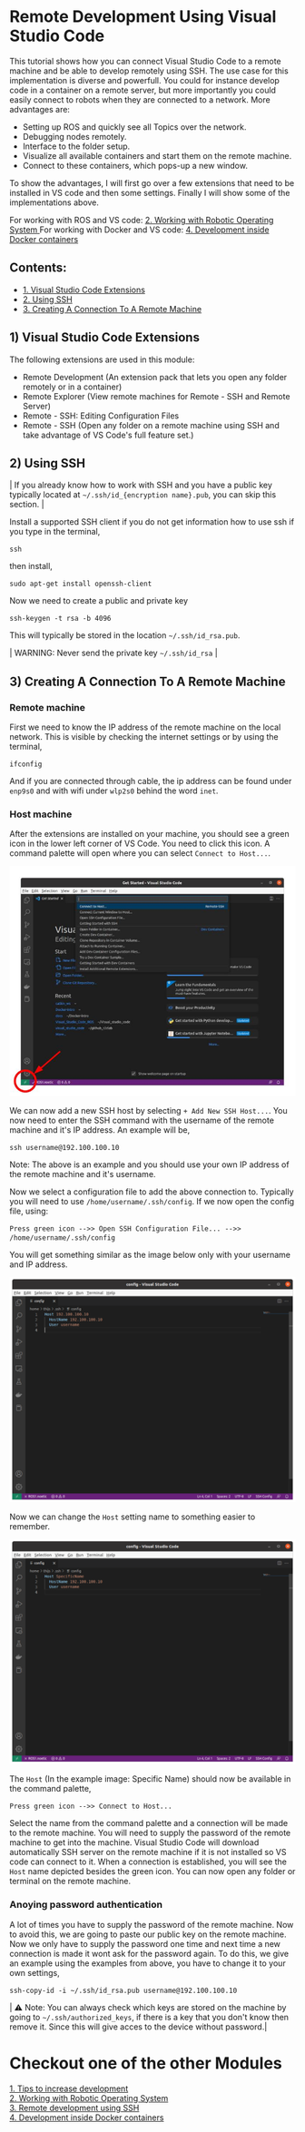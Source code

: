 # Remote Development Using Visual Studio Code

This tutorial shows how you can connect Visual Studio Code to a remote machine and be able to develop remotely using SSH. The use case for this implementation is diverse and powerfull. You could for instance develop code in a container on a remote server, but more importantly you could easily connect to robots when they are connected to a network. More advantages are:
 - Setting up ROS and quickly see all Topics over the network.
 - Debugging nodes remotely.
 - Interface to the folder setup.
 - Visualize all available containers and start them on the remote machine.
 - Connect to these containers, which pops-up a new window.

To show the advantages, I will first go over a few extensions that need to be installed in VS code and then some settings. Finally I will show some of the implementations above.

For working with ROS and VS code: [2. Working with Robotic Operating System ](vscode_ros.md)
For working with Docker and VS code: [4. Development inside Docker containers](vscode_docker.md)

## Contents:
* [1. Visual Studio Code Extensions](#1-visual-studio-code-extensions)
* [2. Using SSH](#2-using-ssh)
* [3. Creating A Connection To A Remote Machine](#3-creating-a-connection-to-a-remote-machine)



## 1) Visual Studio Code Extensions

The following extensions are used in this module:
- Remote Development (An extension pack that lets you open any folder remotely or in a container)
- Remote Explorer (View remote machines for Remote - SSH and Remote Server)
- Remote - SSH: Editing Configuration Files
- Remote - SSH (Open any folder on a remote machine using SSH and take advantage of VS Code's full feature set.)

## 2) Using SSH

| If you already know how to work with SSH and you have a public key typically located at `~/.ssh/id_{encryption name}.pub`, you can skip this section. |

Install a supported SSH client if you do not get information how to use ssh if you type in the terminal,
```
ssh
```
then install,
```
sudo apt-get install openssh-client
```

Now we need to create a public and private key 
```
ssh-keygen -t rsa -b 4096
```
This will typically be stored in the location `~/.ssh/id_rsa.pub`.

| WARNING: Never send the private key  `~/.ssh/id_rsa` |



## 3) Creating A Connection To A Remote Machine

### Remote machine
First we need to know the IP address of the remote machine on the local network. This is visible by checking the internet settings or by using the terminal,
```
ifconfig
```
And if you are connected through cable, the ip address can be found under `enp9s0` and with wifi under `wlp2s0` behind the word `inet`. 


### Host machine

After the extensions are installed on your machine, you should see a green icon in the lower left corner of VS Code. You need to click this icon. A command palette will open where you can select `Connect to Host...`. 

![Alt text](images/connecttohost.png?raw=true "SSH Icon")

We can now add a new SSH host by selecting `+ Add New SSH Host...`. You now need to enter the SSH command with the username of the remote machine and it's IP address. An example will be,
```
ssh username@192.100.100.10
```
Note: The above is an example and you should use your own IP address of the remote machine and it's username.

Now we select a configuration file to add the above connection to. Typically you will need to use `/home/username/.ssh/config`. If we now open the config file, using:
```
Press green icon -->> Open SSH Configuration File... -->> /home/username/.ssh/config
```
You will get something similar as the image below only with your username and IP address.

![Alt text](images/sshconfig.png?raw=true "SSH config")

Now we can change the `Host` setting name to something easier to remember.

![Alt text](images/sshconfigname.png?raw=true "SSH config")

The `Host` (In the example image: Specific Name) should now be available in the command palette,
```
Press green icon -->> Connect to Host... 
```
Select the name from the command palette and a connection will be made to the remote machine. You will need to supply the password of the remote machine to get into the machine. Visual Studio Code will download automatically SSH server on the remote machine if it is not installed so VS code can connect to it. When a connection is established, you will see the `Host` name depicted besides the green icon. You can now open any folder or terminal on the remote machine.

### Anoying password authentication

A lot of times you have to supply the password of the remote machine. Now to avoid this, we are going to paste our public key on the remote machine. Now we only have to supply the password one time and next time a new connection is made it wont ask for the password again. To do this, we give an example using the examples from above, you have to change it to your own settings,
```
ssh-copy-id -i ~/.ssh/id_rsa.pub username@192.100.100.10
```

| :warning: Note: You can always check which keys are stored on the machine by going to `~/.ssh/authorized_keys`, if there is a key that you don't know then remove it. Since this will give acces to the device without password.|






# Checkout one of the other Modules

[1. Tips to increase development](vscode_tips.md)  
[2. Working with Robotic Operating System ](vscode_ros.md)  
[3. Remote development using SSH](vscode_remote.md)  
[4. Development inside Docker containers](vscode_docker.md) 